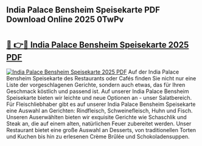 ## India Palace Bensheim Speisekarte PDF Download Online 2025 0TwPv

# <h2><a href="http://gc7mp3.nevu.top/?p=India+Palace+Bensheim+Speisekarte">🔗 👉🔴 India Palace Bensheim Speisekarte 2025 PDF</a></h2>

[![India Palace Bensheim Speisekarte 2025 PDF](https://i.imgur.com/dBaPXMq.png)](http://gc7mp3.nevu.top/?p=India+Palace+Bensheim+Speisekarte)
Auf der India Palace Bensheim Speisekarte des Restaurants oder Cafés finden Sie nicht nur eine Liste der vorgeschlagenen Gerichte, sondern auch etwas, das für Ihren Geschmack köstlich und passend ist. Auf unserer India Palace Bensheim Speisekarte bieten wir leichte und neue Optionen an - unser Salatbereich. Für Fleischliebhaber gibt es auf unserer India Palace Bensheim Speisekarte eine Auswahl an Gerichten: Rindfleisch, Schweinefleisch, Huhn und Fisch. Unseren Auserwählten bieten wir exquisite Gerichte wie Schaschlik und Steak an, die auf einem alten, natürlichen Feuer zubereitet werden. Unser Restaurant bietet eine große Auswahl an Desserts, von traditionellen Torten und Kuchen bis hin zu erlesenen Crème Brûlée und Schokoladensuppen.

